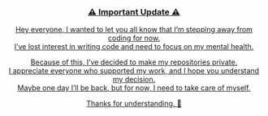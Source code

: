 <div align="center">
  <a href="https://github.com/TrustedFloppa">
    


### ⚠️ Important Update ⚠️  

Hey everyone, I wanted to let you all know that I’m stepping away from coding for now.  
I’ve lost interest in writing code and need to focus on my mental health.  

Because of this, I’ve decided to make my repositories private.  
I appreciate everyone who supported my work, and I hope you understand my decision.  
Maybe one day I’ll be back, but for now, I need to take care of myself.  

Thanks for understanding. 🙏

</div>
  
